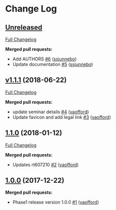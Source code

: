 # Change Log

## [Unreleased](https://github.com/sanger-pathogens/ntd_website/tree/HEAD)

[Full Changelog](https://github.com/sanger-pathogens/ntd_website/compare/v1.1.1...HEAD)

**Merged pull requests:**

- Add AUTHORS [\#6](https://github.com/sanger-pathogens/ntd_website/pull/6) ([ssjunnebo](https://github.com/ssjunnebo))
- Update documentation [\#5](https://github.com/sanger-pathogens/ntd_website/pull/5) ([ssjunnebo](https://github.com/ssjunnebo))

## [v1.1.1](https://github.com/sanger-pathogens/ntd_website/tree/v1.1.1) (2018-06-22)
[Full Changelog](https://github.com/sanger-pathogens/ntd_website/compare/1.1.0...v1.1.1)

**Merged pull requests:**

- update seminar details [\#4](https://github.com/sanger-pathogens/ntd_website/pull/4) ([vaofford](https://github.com/vaofford))
- Update favicon and add legal link [\#3](https://github.com/sanger-pathogens/ntd_website/pull/3) ([vaofford](https://github.com/vaofford))

## [1.1.0](https://github.com/sanger-pathogens/ntd_website/tree/1.1.0) (2018-01-12)
[Full Changelog](https://github.com/sanger-pathogens/ntd_website/compare/1.0.0...1.1.0)

**Merged pull requests:**

- Updates rt607210 [\#2](https://github.com/sanger-pathogens/ntd_website/pull/2) ([vaofford](https://github.com/vaofford))

## [1.0.0](https://github.com/sanger-pathogens/ntd_website/tree/1.0.0) (2017-12-22)
**Merged pull requests:**

- Phase1 release version 1.0.0 [\#1](https://github.com/sanger-pathogens/ntd_website/pull/1) ([vaofford](https://github.com/vaofford))



